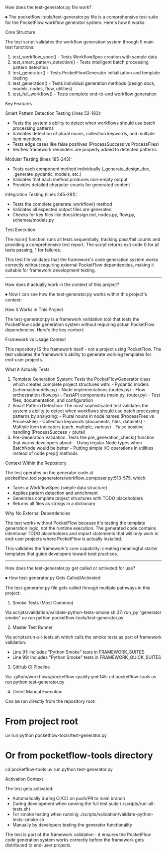 How does the test-generator.py file work?

⏺ The pocketflow-tools/test-generator.py file is a comprehensive test suite for
   the PocketFlow workflow generator system. Here's how it works:

  Core Structure

  The test script validates the workflow generation system through 5 main test
  functions:

  1. test_workflow_spec() - Tests WorkflowSpec creation with sample data
  2. test_smart_pattern_detection() - Tests intelligent batch processing
  pattern detection
  3. test_generator() - Tests PocketFlowGenerator initialization and template
  loading
  4. test_generation() - Tests individual generation methods (design docs,
  models, nodes, flow, utilities)
  5. test_full_workflow() - Tests complete end-to-end workflow generation

  Key Features

  Smart Pattern Detection Testing (lines 52-183):
  - Tests the system's ability to detect when workflows should use batch
  processing patterns
  - Validates detection of plural nouns, collection keywords, and multiple item
   mentions
  - Tests edge cases like false positives (ProcessSuccess vs ProcessFiles)
  - Verifies framework reminders are properly added to detected patterns

  Modular Testing (lines 185-243):
  - Tests each component method individually (_generate_design_doc,
  _generate_pydantic_models, etc.)
  - Validates that each method produces non-empty output
  - Provides detailed character counts for generated content

  Integration Testing (lines 245-281):
  - Tests the complete generate_workflow() method
  - Validates all expected output files are generated
  - Checks for key files like docs/design.md, nodes.py, flow.py,
  schemas/models.py

  Test Execution

  The main() function runs all tests sequentially, tracking pass/fail counts
  and providing a comprehensive test report. The script returns exit code 0 for
   all tests passing, 1 for failures.

  This test file validates that the framework's code generation system works
  correctly without requiring external PocketFlow dependencies, making it
  suitable for framework development testing.


---

How does it actually work in the context of this project?

⏺ Now I can see how the test-generator.py works within this project's context:

  How it Works in This Project

  The test-generator.py is a framework validation tool that tests the
  PocketFlow code generation system without requiring actual PocketFlow
  dependencies. Here's the key context:

  Framework vs Usage Context

  This repository IS the framework itself - not a project using PocketFlow. The
   test validates the framework's ability to generate working templates for
  end-user projects.

  What it Actually Tests

  1. Template Generation System: Tests the PocketFlowGenerator class which
  creates complete project structures with:
    - Pydantic models (schemas/models.py)
    - Node implementations (nodes.py)
    - Flow orchestration (flow.py)
    - FastAPI components (main.py, router.py)
    - Test files, documentation, and configuration
  2. Smart Pattern Detection: The most sophisticated test validates the
  system's ability to detect when workflows should use batch processing
  patterns by analyzing:
    - Plural nouns in node names (ProcessFiles vs ProcessFile)
    - Collection keywords (documents, files, datasets)
    - Multiple item indicators (each, multiple, various)
    - False positive handling (ProcessSuccess ≠ plural)
  3. Pre-Generation Validation: Tests the pre_generation_check() function that
  warns developers about:
    - Using regular Node types when BatchNode would be better
    - Putting simple I/O operations in utilities instead of node prep() methods

  Context Within the Repository

  The test operates on the generator code at
  pocketflow_tools/generators/workflow_composer.py:513-575, which:
  - Takes a WorkflowSpec (simple data structure)
  - Applies pattern detection and enrichment
  - Generates complete project structures with TODO placeholders
  - Returns all files as strings in a dictionary

  Why No External Dependencies

  The test works without PocketFlow because it's testing the template 
  generation logic, not the runtime execution. The generated code contains
  intentional TODO placeholders and import statements that will only work in
  end-user projects where PocketFlow is actually installed.

  This validates the framework's core capability: creating meaningful starter
  templates that guide developers toward best practices.

---

How does the test-generator.py get called or activated for use?

⏺ How test-generator.py Gets Called/Activated

  The test-generator.py file gets called through multiple pathways in this
  project:

  1. Smoke Tests (Most Common)

  Via scripts/validation/validate-python-tests-smoke.sh:37:
  run_py "generator smoke" uv run python pocketflow-tools/test-generator.py

  2. Master Test Runner

  Via scripts/run-all-tests.sh which calls the smoke tests as part of framework
   validation:
  - Line 91: Includes "Python Smoke" tests in FRAMEWORK_SUITES
  - Line 99: Includes "Python Smoke" tests in FRAMEWORK_QUICK_SUITES

  3. GitHub CI Pipeline

  Via .github/workflows/pocketflow-quality.yml:145:
  cd pocketflow-tools
  uv run python test-generator.py

  4. Direct Manual Execution

  Can be run directly from the repository root:
  # From project root
  uv run python pocketflow-tools/test-generator.py

  # Or from pocketflow-tools directory  
  cd pocketflow-tools
  uv run python test-generator.py

  Activation Context

  The test gets activated:

  - Automatically during CI/CD on push/PR to main branch
  - During development when running the full test suite
  (./scripts/run-all-tests.sh)
  - For smoke testing when running
  ./scripts/validation/validate-python-tests-smoke.sh
  - Manually by developers testing the generator functionality

  The test is part of the framework validation - it ensures the PocketFlow code
   generation system works correctly before the framework gets distributed to
  end-user projects.